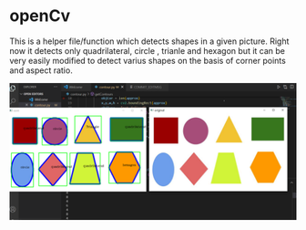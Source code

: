 # openCv
This is a helper file/function which detects shapes in a given picture. Right now it detects only quadrilateral, circle , trianle and hexagon
but it can be very easily modified to detect varius shapes on the basis of corner points and aspect ratio.


![result](result.png)
